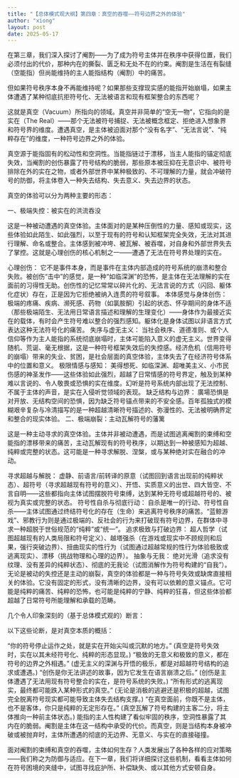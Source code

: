 ```yaml
---
title: "【总体模式观大纲】第四章：真空的吞噬——符号边界之外的体验"
author: "xiong"
layout: post
date: 2025-05-17
---
```

 
在第三章，我们深入探讨了阉割——为了成为符号主体并在秩序中获得位置，我们必须付出的代价，那种内在的撕裂、匮乏和无处不在的约束。阉割是生活在有裂缝（空能指）但尚能维持的主人能指结构（阉割）中的痛苦。

但如果符号秩序本身不再能维持呢？如果那些支撑现实感的能指开始崩塌，如果主体遭遇了某种彻底抗拒符号化、无法被语言和现有框架整合的东西呢？

这就是真空（Vacuum）所指向的领域。真空并非简单的“空无一物”，它指向的是实在（The Real）——那个无法被符号捕捉、无法被概念框定、拒绝进入想象界和符号界的维度。遭遇真空，是主体被迫面对那个“没有名字”、“无法言说”、“纯粹存在”的维度，一种符号边界之外的体验。

真空源于能指固有的松动性和空洞性。当能指链过于漂移，当主人能指的锚定彻底失效，当阉割的创伤暴露了符号结构的脆弱，那些原本被压抑在无意识中、被符号排除在外的实在之物，或者外部世界中某种极致的、不可理解的力量，就会冲破符号的防御，将主体卷入一种失去结构、失去意义、失去边界的状态。

真空的体验可以分为两种主要的形态：

一、极端失控：被实在的洪流吞没

这是一种被动遭遇的真空体验。主体面对的是某种压倒性的力量、感知或现实，这些体验如此陌生、如此强烈，以至于现有的符号和认知框架完全失效，无法对其进行理解、命名或整合。主体感到被冲垮、被瓦解、被吞噬，对自身和外部世界失去了掌控。这就是心理创伤的核心机制之一——遭遇了无法在符号界处理的实在。

心理创伤： 它不是事件本身，而是事件在主体内部造成的符号系统的崩溃和整合失败。被创伤“击中”的感觉，是一种“如临深渊”的恐怖，是主体在无法理解的实在面前的习得性无助。创伤性的记忆常常以碎片化的、无法言说的方式（闪回、躯体化症状）存在，正是因为它拒绝被纳入连贯的符号叙事。
本体感觉与身体创伤： 极端的疼痛、疾病、濒死感、药物（如氯胺酮）引起的状态、怀孕期间的身体不适（那些极端陌生、无法用日常语言描述和理解的生理变化）——身体作为最接近实在的载体，有时会产生符号难以整合的强烈感知。躯体化是身体试图以非语言方式表达这种无法符号化的痛苦。
失序与虚无主义： 当社会秩序、道德准则、或个人信仰等作为主人能指的系统彻底崩塌时，主体可能陷入意义的虚无主义。世界变得随机、荒诞、毫无根据，这是一种符号框架失效后的失控感。经济危机（信用符号的崩塌）带来的失业、贫困，是社会层面的真空体验，主体失去了在经济符号体系中的位置和意义。
极限情感与感知： 美得想死、如临深渊、超唯美主义、小市民伤感的神圣发作——这些体验如此强烈，超越了日常情感的符号界定，触及到某种难以言说的、令人敬畏或恐惧的实在维度。幻听是符号系统内部出现了无法控制、不属于主体的声音，是实在入侵听觉领域的表现。
缺乏结构与边界： 廣場恐惧是对开放、无结构空间的恐惧，因为缺乏符号锚点带来的不安全感。百年孤独式的模糊艰辛复杂与冷清描写的是一种超越清晰符号描述的、弥漫性的、无法被明确界定和整合的现实体验。
二、极端崩裂：主动瓦解符号的藩篱

这是一种主动寻求的真空体验。主体并非被动遭遇，而是试图逃离阉割的束缚和空能指的漂移带来的痛苦，主动瓦解现有的符号秩序，以期达到一种被感知为超越、纯粹或完整的状态。这可能是一种寻求解脱、涅槃，或与某种绝对实在融合的冲动。

寻求超越与解脱： 虚静、前语言/前转译的原意（试图回到语言出现前的纯粹状态）、超符号（寻求超越现有符号的意义）、开悟、实质意义的出世、四大皆空、不言自明——这些都指向主体试图摆脱符号束缚，达到某种无符号或超越符号的、被视为真实或完整的状态。
符号性自杀与彻底行动： 自杀是唯一的行动、符号性自杀——主体试图通过终结符号化的存在（生命）来逃离符号秩序的痛苦。“蓝鲸游戏”、邪教行为则是通过极端的、反社会的行为来打破现有符号边界，在群体中寻求一种超脱于世俗规范的“纯粹”或“统一”。
追求极致与打破边界： 超人哲学（试图超越现有的人类局限和符号定义）、越塔强杀（在游戏或现实中不顾规则和后果，强行突破边界）、扭曲现实的性行为（试图通过超越常规的性行为体验极致或逃离现实）、漂移（挑战物理和心理的边界）。
抽象与无我： 绝对光滑（追求没有纹理、没有差异的纯粹状态）、彻底的无我论（试图消解作为符号构建的“自我”）。
无论是被动的失控还是主动的崩裂，真空的体验都是一种与符号失效或缺席直接相关的体验。它没有固定的形式，没有清晰的边界，没有可以依赖的意义锚点。它可能是纯粹的痛苦、纯粹的恐怖，也可能是纯粹的宁静、纯粹的狂喜，但这些体验都超越了日常符号所能理解和承载的范畴。

几个令人印象深刻的（基于总体模式观的）断言：

以下这些论断，是对真空本质的概括：

“你的符号停止运作之处，就是实在开始尖叫或沉默的地方。” (真空是符号失效时，实在以其未经符号化、纯粹的形态显现。)
“极致的无意义和极致的意义，都在符号的边界之外相遇。” (虚无主义的深渊与开悟的极乐，都是对超越符号结构的追求或遭遇。)
“创伤是你无法讲述的故事，因为它发生在语言崩溃之后。” (创伤是主体遭遇了无法用现有符号整合的实在，是符号系统的失败。)
“所有形式的逃离现实，最终都可能跌入某种形式的真空。” (无论是消极的逃避还是积极的超越，试图完全脱离符号现实都可能导致主体失去结构支撑。)
“在真空面前，你既不是主体，也不是客体，你只是纯粹的无定形存在。” (真空瓦解了符号构建的主客二分，将主体推向一种前主体状态。)
能指的主人性构建了看似牢固的秩序，空洞性暴露了其内在的脆弱。阉割是主体在这一结构中承受的代价。而真空，则是当结构本身被冲破或被抛弃时，主体所遭遇的彻底的无边界、无意义、与实在的直接碰撞。

面对阉割的束缚和真空的吞噬，主体如何生存？人类发展出了各种各样的应对策略——我们称之为防御与适应。在下一章，我们将详细探讨这些机制，看看主体如何在符号困境的夹缝中，试图寻找庇护所、补偿缺失、或以其他方式安顿自身。